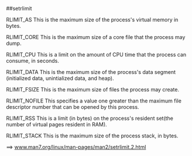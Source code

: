 ##setrlimit

RLIMIT_AS
    This is the maximum size of the process's virtual memory in bytes.

RLIMIT_CORE
    This is the maximum size of a core file that the process may dump.

RLIMIT_CPU
    This is a limit on the amount of CPU time that the process can consume, in seconds.

RLIMIT_DATA
    This is the maximum size of the process's data segment (initialized data, unintialized data, and heap).

RLIMIT_FSIZE
    This is the maximum size of files the process may create.

RLIMIT_NOFILE
    This specifies a value one greater than the maximum file descriptor number that can be opened by this process.

RLIMIT_RSS
    This is a limit (in bytes) on the process's resident set(the number of virtual pages resident in RAM).

RLIMIT_STACK
    This is the maximum size of the process stack, in bytes.


==> www.man7.org/linux/man-pages/man2/setrlimit.2.html
